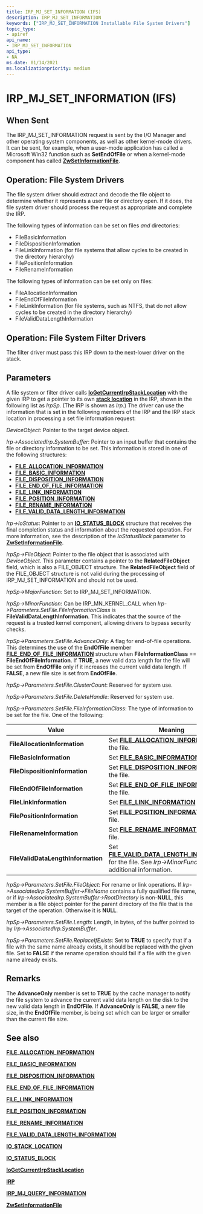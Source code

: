 ```yaml
---
title: IRP_MJ_SET_INFORMATION (IFS)
description: IRP_MJ_SET_INFORMATION
keywords: ["IRP_MJ_SET_INFORMATION Installable File System Drivers"]
topic_type:
- apiref
api_name:
- IRP_MJ_SET_INFORMATION
api_type:
- NA
ms.date: 01/14/2021
ms.localizationpriority: medium
---
```


# IRP_MJ_SET_INFORMATION (IFS)

## When Sent

The IRP_MJ_SET_INFORMATION request is sent by the I/O Manager and other operating system components, as well as other kernel-mode drivers. It can be sent, for example, when a user-mode application has called a Microsoft Win32 function such as **SetEndOfFile** or when a kernel-mode component has called [**ZwSetInformationFile**](/windows-hardware/drivers/ddi/ntifs/nf-ntifs-ntsetinformationfile).

## Operation: File System Drivers

The file system driver should extract and decode the file object to determine whether it represents a user file or directory open. If it does, the file system driver should process the request as appropriate and complete the IRP.

The following types of information can be set on files *and* directories:

* FileBasicInformation
* FileDispositionInformation
* FileLinkInformation (for file systems that allow cycles to be created in the directory hierarchy)
* FilePositionInformation
* FileRenameInformation

The following types of information can be set only on files:

* FileAllocationInformation
* FileEndOfFileInformation
* FileLinkInformation (for file systems, such as NTFS, that do not allow cycles to be created in the directory hierarchy)
* FileValidDataLengthInformation

## Operation: File System Filter Drivers

The filter driver must pass this IRP down to the next-lower driver on the stack.

## Parameters

A file system or filter driver calls [**IoGetCurrentIrpStackLocation**](/windows-hardware/drivers/ddi/wdm/nf-wdm-iogetcurrentirpstacklocation) with the given IRP to get a pointer to its own [**stack location**](/windows-hardware/drivers/ddi/wdm/ns-wdm-_io_stack_location) in the IRP, shown in the following list as *IrpSp*. (The IRP is shown as *Irp*.) The driver can use the information that is set in the following members of the IRP and the IRP stack location in processing a set file information request:

*DeviceObject*: Pointer to the target device object.

*Irp->AssociatedIrp.SystemBuffer*: Pointer to an input buffer that contains the file or directory information to be set. This information is stored in one of the following structures:

* [**FILE_ALLOCATION_INFORMATION**](/windows-hardware/drivers/ddi/ntifs/ns-ntifs-_file_allocation_information)
* [**FILE_BASIC_INFORMATION**](/windows-hardware/drivers/ddi/wdm/ns-wdm-_file_basic_information)
* [**FILE_DISPOSITION_INFORMATION**](/windows-hardware/drivers/ddi/ntddk/ns-ntddk-_file_disposition_information)
* [**FILE_END_OF_FILE_INFORMATION**](/windows-hardware/drivers/ddi/ntddk/ns-ntddk-_file_end_of_file_information)
* [**FILE_LINK_INFORMATION**](/windows-hardware/drivers/ddi/ntifs/ns-ntifs-_file_link_information)
* [**FILE_POSITION_INFORMATION**](/windows-hardware/drivers/ddi/wdm/ns-wdm-_file_position_information)
* [**FILE_RENAME_INFORMATION**](/windows-hardware/drivers/ddi/ntifs/ns-ntifs-_file_rename_information)
* [**FILE_VALID_DATA_LENGTH_INFORMATION**](/windows-hardware/drivers/ddi/ntddk/ns-ntddk-_file_valid_data_length_information)

*Irp->IoStatus*: Pointer to an [**IO_STATUS_BLOCK**](/windows-hardware/drivers/ddi/wdm/ns-wdm-_io_status_block) structure that receives the final completion status and information about the requested operation. For more information, see the description of the *IoStatusBlock* parameter to [**ZwSetInformationFile**](/windows-hardware/drivers/ddi/ntifs/nf-ntifs-ntsetinformationfile).

*IrpSp->FileObject*: Pointer to the file object that is associated with *DeviceObject*. This parameter contains a pointer to the **RelatedFileObject** field, which is also a FILE_OBJECT structure. The **RelatedFileObject** field of the FILE_OBJECT structure is not valid during the processing of IRP_MJ_SET_INFORMATION and should not be used.

*IrpSp->MajorFunction*: Set to IRP_MJ_SET_INFORMATION.

*IrpSp->MinorFunction*: Can be IRP_MN_KERNEL_CALL when *Irp->Parameters.SetFile.FileInformationClass* is **FileValidDataLengthInformation**. This indicates that the source of the request is a trusted kernel component, allowing drivers to bypass security checks.

*IrpSp->Parameters.SetFile.AdvanceOnly*: A flag for end-of-file operations. This determines the use of the **EndOfFile** member [**FILE_END_OF_FILE_INFORMATION**](/windows-hardware/drivers/ddi/ntddk/ns-ntddk-_file_end_of_file_information) structure when **FileInformationClass** == **FileEndOfFileInformation**. If **TRUE**, a new valid data length for the file will be set from **EndOfFile** only if it increases the current valid data length. If **FALSE**, a new file size is set from **EndOfFile**.

*IrpSp->Parameters.SetFile.ClusterCount*: Reserved for system use.

*IrpSp->Parameters.SetFile.DeleteHandle*: Reserved for system use.

*IrpSp->Parameters.SetFile.FileInformationClass*: The type of information to be set for the file. One of the following:

| Value | Meaning |
| ----- | ------- |
| **FileAllocationInformation** | Set [**FILE_ALLOCATION_INFORMATION**](/windows-hardware/drivers/ddi/ntifs/ns-ntifs-_file_allocation_information) for the file. |
| **FileBasicInformation** | Set [**FILE_BASIC_INFORMATION**](/windows-hardware/drivers/ddi/wdm/ns-wdm-_file_basic_information) for the file. |
| **FileDispositionInformation** | Set [**FILE_DISPOSITION_INFORMATION**](/windows-hardware/drivers/ddi/ntddk/ns-ntddk-_file_disposition_information) for the file. |
| **FileEndOfFileInformation** | Set [**FILE_END_OF_FILE_INFORMATION**](/windows-hardware/drivers/ddi/ntddk/ns-ntddk-_file_end_of_file_information) for the file. |
| **FileLinkInformation** | Set [**FILE_LINK_INFORMATION**](/windows-hardware/drivers/ddi/ntifs/ns-ntifs-_file_link_information) for the file. |
| **FilePositionInformation** | Set [**FILE_POSITION_INFORMATION**](/windows-hardware/drivers/ddi/wdm/ns-wdm-_file_position_information) for the file. |
| **FileRenameInformation** | Set [**FILE_RENAME_INFORMATION**](/windows-hardware/drivers/ddi/ntifs/ns-ntifs-_file_rename_information) for the file. |
| **FileValidDataLengthInformation** | Set [**FILE_VALID_DATA_LENGTH_INFORMATION**](/windows-hardware/drivers/ddi/ntddk/ns-ntddk-_file_valid_data_length_information) for the file. See *Irp->MinorFunction* for additional information. |

*IrpSp->Parameters.SetFile.FileObject*: For rename or link operations. If *Irp->AssociatedIrp.SystemBuffer->FileName* contains a fully qualified file name, or if *Irp->AssociatedIrp.SystemBuffer->RootDirectory* is non-**NULL**, this member is a file object pointer for the parent directory of the file that is the target of the operation. Otherwise it is **NULL**.

*IrpSp->Parameters.SetFile.Length*: Length, in bytes, of the buffer pointed to by *Irp->AssociatedIrp.SystemBuffer*.

*IrpSp->Parameters.SetFile.ReplaceIfExists*: Set to **TRUE** to specify that if a file with the same name already exists, it should be replaced with the given file. Set to **FALSE** if the rename operation should fail if a file with the given name already exists.

## Remarks

The **AdvanceOnly** member is set to **TRUE** by the cache manager to notify the file system to advance the current valid data length on the disk to the new valid data length in **EndOfFile**. If **AdvanceOnly** is **FALSE**, a new file size, in the **EndOfFile** member, is being set which can be larger or smaller than the current file size.

## See also

[**FILE_ALLOCATION_INFORMATION**](/windows-hardware/drivers/ddi/ntifs/ns-ntifs-_file_allocation_information)

[**FILE_BASIC_INFORMATION**](/windows-hardware/drivers/ddi/wdm/ns-wdm-_file_basic_information)

[**FILE_DISPOSITION_INFORMATION**](/windows-hardware/drivers/ddi/ntddk/ns-ntddk-_file_disposition_information)

[**FILE_END_OF_FILE_INFORMATION**](/windows-hardware/drivers/ddi/ntddk/ns-ntddk-_file_end_of_file_information)

[**FILE_LINK_INFORMATION**](/windows-hardware/drivers/ddi/ntifs/ns-ntifs-_file_link_information)

[**FILE_POSITION_INFORMATION**](/windows-hardware/drivers/ddi/wdm/ns-wdm-_file_position_information)

[**FILE_RENAME_INFORMATION**](/windows-hardware/drivers/ddi/ntifs/ns-ntifs-_file_rename_information)

[**FILE_VALID_DATA_LENGTH_INFORMATION**](/windows-hardware/drivers/ddi/ntddk/ns-ntddk-_file_valid_data_length_information)

[**IO_STACK_LOCATION**](/windows-hardware/drivers/ddi/wdm/ns-wdm-_io_stack_location)

[**IO_STATUS_BLOCK**](/windows-hardware/drivers/ddi/wdm/ns-wdm-_io_status_block)

[**IoGetCurrentIrpStackLocation**](/windows-hardware/drivers/ddi/wdm/nf-wdm-iogetcurrentirpstacklocation)

[**IRP**](/windows-hardware/drivers/ddi/wdm/ns-wdm-_irp)

[**IRP_MJ_QUERY_INFORMATION**](irp-mj-query-information.md)

[**ZwSetInformationFile**](/windows-hardware/drivers/ddi/ntifs/nf-ntifs-ntsetinformationfile)
